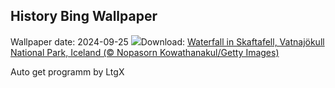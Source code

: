 ## History Bing Wallpaper
Wallpaper date: 2024-09-25
![](https://www.bing.com/th?id=OHR.SkaftafellWaterfall_EN-CA0508271608_UHD.jpg&w=1000)Download: [Waterfall in Skaftafell, Vatnajökull National Park, Iceland (© Nopasorn Kowathanakul/Getty Images)](https://www.bing.com/th?id=OHR.SkaftafellWaterfall_EN-CA0508271608_UHD.jpg)

Auto get programm by LtgX
